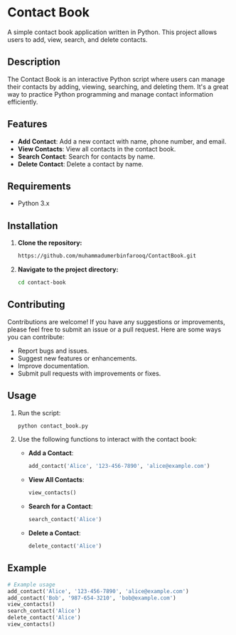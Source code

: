# Contact Book

A simple contact book application written in Python. This project allows users to add, view, search, and delete contacts.

## Description

The Contact Book is an interactive Python script where users can manage their contacts by adding, viewing, searching, and deleting them. It's a great way to practice Python programming and manage contact information efficiently.

## Features

- **Add Contact**: Add a new contact with name, phone number, and email.
- **View Contacts**: View all contacts in the contact book.
- **Search Contact**: Search for contacts by name.
- **Delete Contact**: Delete a contact by name.

## Requirements

- Python 3.x

## Installation

1. **Clone the repository:**
    ```bash
    https://github.com/muhammadumerbinfarooq/ContactBook.git
    ```

2. **Navigate to the project directory:**
    ```bash
    cd contact-book
    ```

## Contributing

Contributions are welcome! If you have any suggestions or improvements, please feel free to submit an issue or a pull request. Here are some ways you can contribute:

- Report bugs and issues.
- Suggest new features or enhancements.
- Improve documentation.
- Submit pull requests with improvements or fixes.

## Usage

1. Run the script:
    ```bash
    python contact_book.py
    ```

2. Use the following functions to interact with the contact book:

    - **Add a Contact**:
        ```python
        add_contact('Alice', '123-456-7890', 'alice@example.com')
        ```

    - **View All Contacts**:
        ```python
        view_contacts()
        ```

    - **Search for a Contact**:
        ```python
        search_contact('Alice')
        ```

    - **Delete a Contact**:
        ```python
        delete_contact('Alice')
        ```

## Example

```python
# Example usage
add_contact('Alice', '123-456-7890', 'alice@example.com')
add_contact('Bob', '987-654-3210', 'bob@example.com')
view_contacts()
search_contact('Alice')
delete_contact('Alice')
view_contacts()
